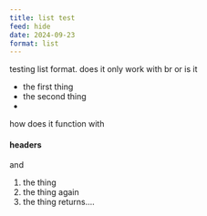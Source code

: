 ```yaml
---
title: list test
feed: hide
date: 2024-09-23
format: list
---
```

testing list format. 
does it only work with br
or is it 
- the first thing
- the second thing
- 
how does it function with
#### headers
and
1) the thing
2) the thing again
3) the thing returns....


